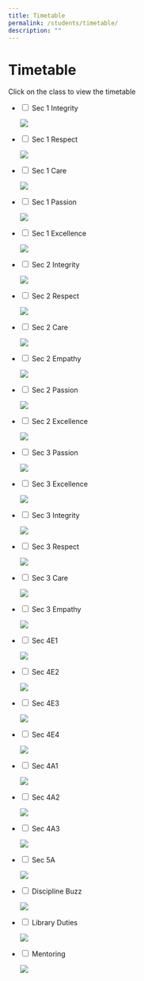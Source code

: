 ```yaml
---
title: Timetable
permalink: /students/timetable/
description: ""
---
```

# **Timetable**

Click on the class to view the timetable

<ul class="jekyllcodex_accordion">
  <li>
    <input type="checkbox" id="accordion1">
    <label for="accordion1">Sec 1 Integrity</label>
    <div>
      <p><img src="/images/TT-for-T3_All-Classes_As-of-23-June-2022_With-effect-from-27-June_Page_03.jpg"></p>
    </div>
	</li>
	  <li>
    <input type="checkbox" id="accordion2">
    <label for="accordion2">Sec 1 Respect</label>
    <div>
      <p><img src="/images/TT-for-T3_All-Classes_As-of-23-June-2022_With-effect-from-27-June_Page_04.jpg"></p>
    </div>
	</li>
		  <li>
    <input type="checkbox" id="accordion3">
    <label for="accordion3">Sec 1 Care</label>
    <div>
      <p><img src="/images/TT-for-T3_All-Classes_As-of-23-June-2022_With-effect-from-27-June_Page_05.jpg"></p>
    </div>
	</li>
		<li>
    <input type="checkbox" id="accordion4">
    <label for="accordion4">Sec 1 Passion</label>
    <div>
      <p><img src="/images/TT-for-T3_All-Classes_As-of-23-June-2022_With-effect-from-27-June_Page_01.jpg"></p>
    </div>
	</li>
		<li>
    <input type="checkbox" id="accordion5">
    <label for="accordion5">Sec 1 Excellence</label>
    <div>
      <p><img src="/images/TT-for-T3_All-Classes_As-of-23-June-2022_With-effect-from-27-June_Page_02.jpg"></p>
    </div>
	</li>
			<li>
    <input type="checkbox" id="accordion6">
    <label for="accordion6">Sec 2 Integrity</label>
    <div>
      <p><img src="/images/TT-for-T3_All-Classes_As-of-23-June-2022_With-effect-from-27-June_Page_08.jpg"></p>
    </div>
	</li>
			<li>
    <input type="checkbox" id="accordion7">
    <label for="accordion7">Sec 2 Respect</label>
    <div>
      <p><img src="/images/TT-for-T3_All-Classes_As-of-23-June-2022_With-effect-from-27-June_Page_09.jpg"></p>
    </div>
	</li>
			<li>
    <input type="checkbox" id="accordion8">
    <label for="accordion8">Sec 2 Care</label>
    <div>
      <p><img src="/images/TT-for-T3_All-Classes_As-of-23-June-2022_With-effect-from-27-June_Page_10.jpg"></p>
    </div>
	</li>
				<li>
    <input type="checkbox" id="accordion9">
    <label for="accordion9">Sec 2 Empathy</label>
    <div>
      <p><img src="/images/TT-for-T3_All-Classes_As-of-23-June-2022_With-effect-from-27-June_Page_11.jpg"></p>
    </div>
	</li>
	<li>
    <input type="checkbox" id="accordion10">
    <label for="accordion10">Sec 2 Passion</label>
    <div>
      <p><img src="/images/TT-for-T3_All-Classes_As-of-23-June-2022_With-effect-from-27-June_Page_06.jpg"></p>
    </div>
	</li>
			<li>
    <input type="checkbox" id="accordion11">
    <label for="accordion11">Sec 2 Excellence</label>
    <div>
      <p><img src="/images/TT-for-T3_All-Classes_As-of-23-June-2022_With-effect-from-27-June_Page_07.jpg"></p>
    </div>
	</li>
			<li>
    <input type="checkbox" id="accordion12">
    <label for="accordion12">Sec 3 Passion</label>
    <div>
      <p><img src="/images/TT-for-T3_All-Classes_As-of-23-June-2022_With-effect-from-27-June_Page_12.jpg"></p>
    </div>
	</li>
				<li>
    <input type="checkbox" id="accordion13">
    <label for="accordion13">Sec 3 Excellence</label>
    <div>
      <p><img src="/images/TT-for-T3_All-Classes_As-of-23-June-2022_With-effect-from-27-June_Page_13.jpg"></p>
    </div>
	</li>			<li>
    <input type="checkbox" id="accordion14">
    <label for="accordion14">Sec 3 Integrity</label>
    <div>
      <p><img src="/images/TT-for-T3_All-Classes_As-of-23-June-2022_With-effect-from-27-June_Page_14.jpg"></p>
    </div>
	</li>
				<li>
    <input type="checkbox" id="accordion15">
    <label for="accordion15">Sec 3 Respect</label>
    <div>
      <p><img src="/images/TT-for-T3_All-Classes_As-of-23-June-2022_With-effect-from-27-June_Page_15.jpg"></p>
    </div>
	</li>
				<li>
    <input type="checkbox" id="accordion16">
    <label for="accordion16">Sec 3 Care</label>
    <div>
      <p><img src="/images/TT-for-T3_All-Classes_As-of-23-June-2022_With-effect-from-27-June_Page_16.jpg"></p>
    </div>
	</li>
				<li>
    <input type="checkbox" id="accordion17">
    <label for="accordion17">Sec 3 Empathy</label>
    <div>
      <p><img src="/images/TT-for-T3_All-Classes_As-of-23-June-2022_With-effect-from-27-June_Page_17.jpg"></p>
    </div>
	</li>
				<li>
    <input type="checkbox" id="accordion18">
    <label for="accordion18">Sec 4E1</label>
    <div>
      <p><img src="/images/TT-for-T3_All-Classes_As-of-23-June-2022_With-effect-from-27-June_Page_18.jpg"></p>
    </div>
	</li>
			<li>
    <input type="checkbox" id="accordion19">
    <label for="accordion12">Sec 4E2</label>
    <div>
      <p><img src="/images/TT-for-T3_All-Classes_As-of-23-June-2022_With-effect-from-27-June_Page_19.jpg"></p>
    </div>
	</li>
			<li>
    <input type="checkbox" id="accordion20">
    <label for="accordion20">Sec 4E3</label>
    <div>
      <p><img src="/images/TT-for-T3_All-Classes_As-of-23-June-2022_With-effect-from-27-June_Page_20.jpg"></p>
    </div>
	</li>
		<li>
    <input type="checkbox" id="accordion21">
    <label for="accordion21">Sec 4E4</label>
    <div>
      <p><img src="/images/TT-for-T3_All-Classes_As-of-23-June-2022_With-effect-from-27-June_Page_21.jpg"></p>
    </div>
	</li>
			<li>
    <input type="checkbox" id="accordion22">
    <label for="accordion22">Sec 4A1</label>
    <div>
      <p><img src="/images/TT-for-T3_All-Classes_As-of-23-June-2022_With-effect-from-27-June_Page_22.jpg"></p>
    </div>
	</li>
		<li>
    <input type="checkbox" id="accordion23">
    <label for="accordion23">Sec 4A2</label>
    <div>
      <p><img src="/images/TT-for-T3_All-Classes_As-of-23-June-2022_With-effect-from-27-June_Page_23.jpg"></p>
    </div>
	</li>
		<li>
    <input type="checkbox" id="accordion24">
    <label for="accordion24">Sec 4A3</label>
    <div>
      <p><img src="/images/TT-for-T3_All-Classes_As-of-23-June-2022_With-effect-from-27-June_Page_24.jpg"></p>
    </div>
	</li>
		<li>
    <input type="checkbox" id="accordion25">
    <label for="accordion25">Sec 5A</label>
    <div>
      <p><img src="/images/TT-for-T3_All-Classes_As-of-23-June-2022_With-effect-from-27-June_Page_25.jpg"></p>
    </div>
	</li>
		<li>
    <input type="checkbox" id="accordion26">
    <label for="accordion26">Discipline Buzz</label>
    <div>
      <p><img src="/images/0026-scaled.jpg"></p>
    </div>
	</li>
			<li>
    <input type="checkbox" id="accordion27">
    <label for="accordion27">Library Duties</label>
    <div>
      <p><img src="/images/0027-scaled.jpg"></p>
    </div>
	</li>
		<li>
    <input type="checkbox" id="accordion28">
    <label for="accordion28">Mentoring</label>
    <div>
      <p><img src="/images/0028-scaled.jpg"></p>
    </div>
	</li>
	</ul>